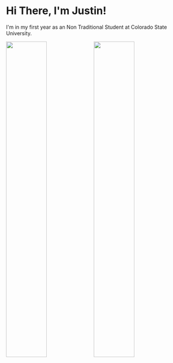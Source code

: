 # Hi There, I'm Justin! 
I'm in my first year as an Non Traditional Student at Colorado State University.

<img align="left" width="47%" src="https://github-readme-stats.vercel.app/api?username=justintmoore&show_icons=true&theme=radical" />
<img align="left" width="47%" src="https://github-readme-stats.vercel.app/api/top-langs/?username=justintmoore&layout=compact" />



